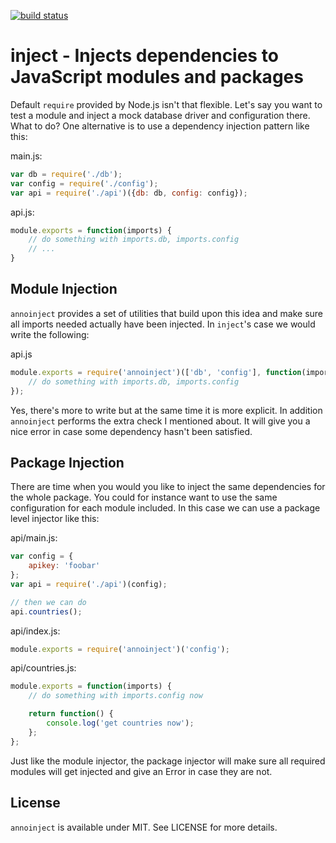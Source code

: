 [![build status](https://secure.travis-ci.org/annojs/inject)](http://travis-ci.org/annojs/inject)
# inject - Injects dependencies to JavaScript modules and packages

Default `require` provided by Node.js isn't that flexible. Let's say you want to test a module and inject a mock database driver and configuration there. What to do? One alternative is to use a dependency injection pattern like this:

main.js:

```js
var db = require('./db');
var config = require('./config');
var api = require('./api')({db: db, config: config});
```

api.js:

```js
module.exports = function(imports) {
    // do something with imports.db, imports.config
    // ...
}
```

## Module Injection

`annoinject` provides a set of utilities that build upon this idea and make sure all imports needed actually have been injected. In `inject`'s case we would write the following:

api.js

```js
module.exports = require('annoinject')(['db', 'config'], function(imports) {
    // do something with imports.db, imports.config
});
```

Yes, there's more to write but at the same time it is more explicit. In addition `annoinject` performs the extra check I mentioned about. It will give you a nice error in case some dependency hasn't been satisfied.

## Package Injection

There are time when you would you like to inject the same dependencies for the whole package. You could for instance want to use the same configuration for each module included. In this case we can use a package level injector like this:

api/main.js:

```js
var config = {
    apikey: 'foobar'
};
var api = require('./api')(config);

// then we can do
api.countries();
```

api/index.js:

```js
module.exports = require('annoinject')('config');
```

api/countries.js:

```js
module.exports = function(imports) {
    // do something with imports.config now

    return function() {
        console.log('get countries now');
    };
};
```

Just like the module injector, the package injector will make sure all required modules will get injected and give an Error in case they are not.

## License

`annoinject` is available under MIT. See LICENSE for more details.

